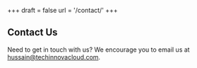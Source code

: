 +++
draft = false
url = '/contact/'
+++

## Contact Us
Need to get in touch with us? We encourage you to email us at hussain@techinnovacloud.com.

